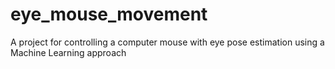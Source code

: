 # eye_mouse_movement
A project for controlling a computer mouse with eye pose estimation using a Machine Learning approach
